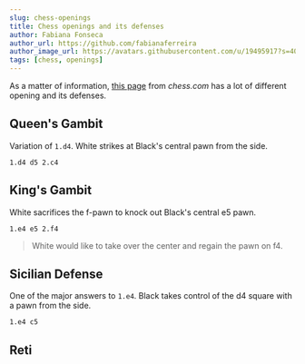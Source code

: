 ```yaml
---
slug: chess-openings
title: Chess openings and its defenses
author: Fabiana Fonseca
author_url: https://github.com/fabianaferreira
author_image_url: https://avatars.githubusercontent.com/u/19495917?s=400&u=302696fe63b0bceec347a6b90dd42bddcea1cf43&v=4
tags: [chess, openings]
---
```

As a matter of information, [this page](https://www.chess.com/openings) from _chess.com_ has a lot of different opening and its defenses. 

## Queen's Gambit
Variation of `1.d4`. White strikes at Black's central pawn from the side.

```
1.d4 d5 2.c4
```

## King's Gambit
White sacrifices the f-pawn to knock out Black's central e5 pawn.
```
1.e4 e5 2.f4
```
> White would like to take over the center and regain the pawn on f4.

## Sicilian Defense
One of the major answers to `1.e4`. Black takes control of the d4 square with a pawn from the side.
```
1.e4 c5
```

## Reti

